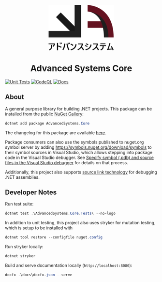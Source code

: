 <p align="center">
  <a title="Project Logo">
    <img height="150" style="margin-top:15px" src="https://raw.githubusercontent.com/Advanced-Systems/assets/master/logos/svg/min/adv-logo.svg">
  </a>
</p>

<h1 align="center">Advanced Systems Core</h1>

[![Unit Tests](https://github.com/Advanced-Systems/core/actions/workflows/dotnet-tests.yml/badge.svg)](https://github.com/Advanced-Systems/core/actions/workflows/dotnet-tests.yml)
[![CodeQL](https://github.com/Advanced-Systems/core/actions/workflows/codeql.yml/badge.svg)](https://github.com/Advanced-Systems/core/actions/workflows/codeql.yml)
[![Docs](https://github.com/Advanced-Systems/core/actions/workflows/docs.yml/badge.svg)](https://github.com/Advanced-Systems/core/actions/workflows/docs.yml)

## About

A general purpose library for building .NET projects. This package can be installed
from the public [NuGet Gallery](https://www.nuget.org/packages/AdvancedSystems.Core):

```powershell
dotnet add package AdvancedSystems.Core
```

The changelog for this package are available [here](https://advanced-systems.github.io/core/docs/changelog.html).

Package consumers can also use the symbols published to nuget.org symbol server by adding <https://symbols.nuget.org/download/symbols>
to their symbol sources in Visual Studio, which allows stepping into package code in the Visual Studio debugger. See
[Specify symbol (.pdb) and source files in the Visual Studio debugger](https://learn.microsoft.com/en-us/visualstudio/debugger/specify-symbol-dot-pdb-and-source-files-in-the-visual-studio-debugger)
for details on that process.

Additionally, this project also supports [source link technology](https://learn.microsoft.com/en-us/dotnet/standard/library-guidance/sourcelink)
for debugging .NET assemblies.

## Developer Notes

Run test suite:

```powershell
dotnet test .\AdvancedSystems.Core.Tests\ --no-logo
```

In addition to unit testing, this project also uses stryker for mutation testing, which is setup to be installed with

```powershell
dotnet tool restore --configfile nuget.config
```

Run stryker locally:

```powershell
dotnet stryker
```

Build and serve documentation locally (`http://localhost:8080`):

```powershell
docfx .\docs\docfx.json --serve
```

